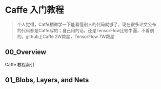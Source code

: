 # Caffe 入门教程
> 个人觉得，Caffe稍微学一下能看懂别人的代码就够了，现在很多论文公布的代码都是Caffe写的；自己用的话，还是TensorFlow比较牛逼，不看别的，github上Caffe 2W颗星，TensorFlow 7W颗星

## 00_Overview

Caffe 教程索引

## 01_Blobs, Layers, and Nets
